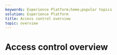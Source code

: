```yaml
---
keywords: Experience Platform;home;popular topics
solution: Experience Platform
title: Access control overview
topic: overview
---
```


# Access control overview